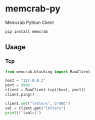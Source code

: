 # memcrab-py
Memcrab Python Client

```sh
pip install memcrab
```

## Usage

### Tcp

```py
from memcrab.blocking import RawClient

host = "127.0.0.1"
port = 9900
client = RawClient.tcp((host, port))
client.ping()

client.set("letters", b"ABC")
val = client.get("letters")
print(f"{val=}")
```
